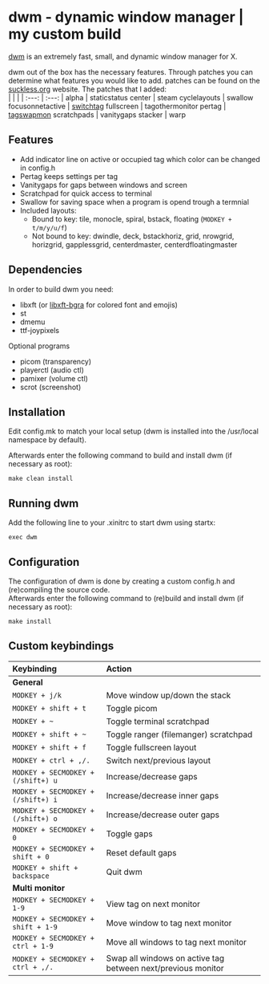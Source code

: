 # dwm - dynamic window manager | my custom build
[dwm](https://dwm.suckless.org/) is an extremely fast, small, and dynamic window manager for X.

dwm out of the box has the necessary features. Through patches you can determine what features you would like to add. patches can be found on the [suckless.org](https://dwm.suckless.org/patches/) website. The patches that I added:  
| | |
| :---: | :---: |
alpha | staticstatus
center | steam
cyclelayouts | swallow
focusonnetactive | [switchtag](https://github.com/bakkeby/patches/blob/master/dwm/dwm-switchtag-6.2.diff)
fullscreen | tagothermonitor
pertag | [tagswapmon](https://github.com/bakkeby/patches/blob/master/dwm/dwm-tagswapmon-6.2.diff)
scratchpads | vanitygaps
stacker | warp


## Features
+ Add indicator line on active or occupied tag which color can be changed in config.h
+ Pertag keeps settings per tag
+ Vanitygaps for gaps between windows and screen
+ Scratchpad for quick access to terminal
+ Swallow for saving space when a program is opend trough a termnial
+ Included layouts:
  + Bound to key: tile, monocle, spiral, bstack, floating (`MODKEY + t/m/y/u/f`)
  + Not bound to key: dwindle, deck, bstackhoriz, grid, nrowgrid, horizgrid, gapplessgrid, centerdmaster, centerdfloatingmaster


## Dependencies
In order to build dwm you need:
+ libxft (or [libxft-bgra](https://aur.archlinux.org/packages/libxft-bgra/) for colored font and emojis)
+ st
+ dmemu
+ ttf-joypixels

Optional programs
+ picom (transparency)
+ playerctl (audio ctl)
+ pamixer (volume ctl)
+ scrot (screenshot)


## Installation
Edit config.mk to match your local setup (dwm is installed into
the /usr/local namespace by default).

Afterwards enter the following command to build and install dwm (if
necessary as root):

    make clean install


## Running dwm
Add the following line to your .xinitrc to start dwm using startx:

    exec dwm


## Configuration
The configuration of dwm is done by creating a custom config.h
and (re)compiling the source code.  
Afterwards enter the following command to (re)build and install dwm (if
necessary as root):

    make install


## Custom keybindings
| Keybinding | Action |
| :--- | :--- |
|**General**|
| `MODKEY + j/k` | Move window up/down the stack |
| `MODKEY + shift + t` | Toggle picom |
| `MODKEY + ~` | Toggle terminal scratchpad |
| `MODKEY + shift + ~` | Toggle ranger (filemanger) scratchpad |
| `MODKEY + shift + f` | Toggle fullscreen layout |
| `MODKEY + ctrl + ,/.` | Switch next/previous layout |
| `MODKEY + SECMODKEY + (/shift+) u` | Increase/decrease gaps |
| `MODKEY + SECMODKEY + (/shift+) i` | Increase/decrease inner gaps |
| `MODKEY + SECMODKEY + (/shift+) o` | Increase/decrease outer gaps |
| `MODKEY + SECMODKEY + 0` | Toggle gaps |
| `MODKEY + SECMODKEY + shift + 0` | Reset default gaps |
| `MODKEY + shift + backspace` | Quit dwm |
|**Multi monitor** |
| `MODKEY + SECMODKEY + 1-9` | View tag on next monitor |
| `MODKEY + SECMODKEY + shift + 1-9` | Move window to tag next monitor |
| `MODKEY + SECMODKEY + ctrl + 1-9` | Move all windows to tag next monitor |
| `MODKEY + SECMODKEY + ctrl + ,/.` | Swap all windows on active tag between next/previous monitor |
